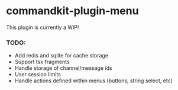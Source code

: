 # commandkit-plugin-menu

This plugin is currently a WIP!

### TODO:
- Add redis and sqlite for cache storage
- Support tsx fragments
- Handle storage of channel/message ids
- User session limits
- Handle actions defined within menus (buttons, string select, etc)
